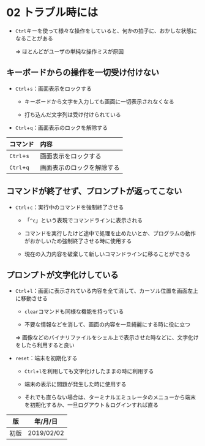02 トラブル時には
===============

* `Ctrl`キーを使って様々な操作をしていると、何かの拍子に、おかしな状態になることがある

  => ほとんどがユーザの単純な操作ミスが原因



## キーボードからの操作を一切受け付けない

* `Ctrl`+`s`：画面表示をロックする

  * キーボードから文字を入力しても画面に一切表示されなくなる

  * 打ち込んだ文字列は受け付けられている

* `Ctrl`+`q`：画面表示のロックを解除する

| コマンド  |         内容          |
|:---------|:---------------------|
|`Ctrl`+`s`|画面表示をロックする     |
|`Ctrl`+`q`|画面表示のロックを解除する|



## コマンドが終了せず、プロンプトが返ってこない

* `Ctrl`+`c`：実行中のコマンドを強制終了させる

  * 「`^c`」という表現でコマンドラインに表示される

  * コマンドを実行したけど途中で処理を止めたいとか、プログラムの動作がおかしいため強制終了させる時に使用する

  * 現在の入力内容を破棄して新しいコマンドラインに移ることができる



## プロンプトが文字化けしている

* `Ctrl`+`l`：画面に表示されている内容を全て消して、カーソル位置を画面左上に移動させる

  * `clear`コマンドも同様な機能を持っている

  * 不要な情報などを消して、画面の内容を一旦綺麗にする時に役に立つ

  => 画像などのバイナリファイルをシェル上で表示させた時などに、文字化けをしたら利用すると良い

* `reset`：端末を初期化する

  * `Ctrl`+`l`を利用しても文字化けしたままの時に利用する

  * 端末の表示に問題が発生した時に使用する

  * それでも直らない場合は、ターミナルエミュレータのメニューから端末を初期化するか、一旦ログアウト＆ログインすれば直る



| 版 |  年/月/日 |
|----|----------|
|初版|2019/02/02|
